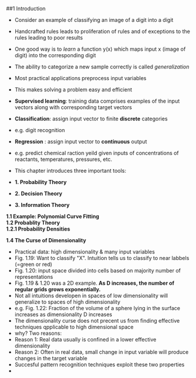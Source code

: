 ##1 Introduction

* Consider an example of classifying an image of a digit into a digit
* Handcrafted rules leads to proliferation of rules and of exceptions to the rules leading to poor results
* One good way is to *learn* a function y(x) which maps input x (image of digit) into the corresponding digit    
* The ability to categorize a new sample correctly is called *generalization*
* Most practical applications preprocess input variables  
* This makes solving a problem easy and efficient  
  
* **Supervised learning**: training data comprises examples of the input vectors along with corresponding target vectors
* **Classification**: assign input vector to finite **discrete** categories
* e.g. digit recognition 
* **Regression**    : assign input vector to **continuous** output
* e.g. predict chemical raction yeild given inputs of concentrations of reactants, temperatures, pressures, etc.

* This chapter introduces three important tools: 
* **1. Probability Theory**  
* **2. Decision Theory**  
* **3. Information Theory**  

  
**1.1 Example: Polynomial Curve Fitting**  
**1.2 Probablity Theory**  
**1.2.1 Probability Densities**  


**1.4 The Curse of Dimensionality**  
  
* Practical data: high dimensionality & many input variables
* Fig. 1.19: Want to classify "X". Intuition tells us to classify to near labbels (=green or red)
* Fig. 1.20: input space divided into cells based on majority number of representations
* Fig. 1.19 & 1.20 was a 2D example. **As D increases, the number of regular grids grows exponentially.**
* Not all intuitions developen in spaces of low dimensionality will generalize to spaces of high dimensionality  
* e.g. Fig. 1.22: Fraction of the volume of a sphere lying in the surface increases as dimensionality D increases  
* The dimensionality curse does not precent us from finding effective techniques qpplicable to high dimensional space  
* why? Two reasons:  
* Reason 1: Real data usually is confined in a lower effective dimensionality
* Reason 2: Often in real data, small change in input variable will produce changes in the target variable  
* Succesful pattern recognition techniques exploit these two properties  
* 
